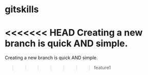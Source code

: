 ﻿# gitskills
<<<<<<< HEAD
Creating a new branch is quick AND simple.
=======
Creating a new branch is quick AND simple.
>>>>>>> feature1
